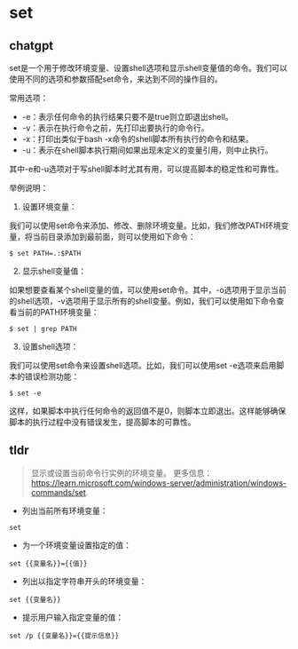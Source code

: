 # set 
## chatgpt 
set是一个用于修改环境变量、设置shell选项和显示shell变量值的命令。我们可以使用不同的选项和参数搭配set命令，来达到不同的操作目的。

常用选项：

- -e：表示任何命令的执行结果只要不是true则立即退出shell。
- -v：表示在执行命令之前，先打印出要执行的命令行。
- -x：打印出类似于bash -x命令的shell脚本所有执行的命令和结果。
- -u：表示在shell脚本执行期间如果出现未定义的变量引用，则中止执行。

其中-e和-u选项对于写shell脚本时尤其有用，可以提高脚本的稳定性和可靠性。

举例说明：

1. 设置环境变量：

我们可以使用set命令来添加、修改、删除环境变量。比如，我们修改PATH环境变量，将当前目录添加到最前面，则可以使用如下命令：

```
$ set PATH=.:$PATH
```

2. 显示shell变量值：

如果想要查看某个shell变量的值，可以使用set命令。其中，-o选项用于显示当前的shell选项，-v选项用于显示所有的shell变量。例如，我们可以使用如下命令查看当前的PATH环境变量：

```
$ set | grep PATH
```

3. 设置shell选项：

我们可以使用set命令来设置shell选项。比如，我们可以使用set -e选项来启用脚本的错误检测功能：

```
$ set -e
```

这样，如果脚本中执行任何命令的返回值不是0，则脚本立即退出。这样能够确保脚本的执行过程中没有错误发生，提高脚本的可靠性。 

## tldr 
 
> 显示或设置当前命令行实例的环境变量。
> 更多信息：<https://learn.microsoft.com/windows-server/administration/windows-commands/set>.

- 列出当前所有环境变量：

`set`

- 为一个环境变量设置指定的值：

`set {{变量名}}={{值}}`

- 列出以指定字符串开头的环境变量：

`set {{变量名}}`

- 提示用户输入指定变量的值：

`set /p {{变量名}}={{提示信息}}`
